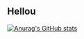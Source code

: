 ## Hellou

[![Anurag's GitHub stats](https://github-readme-stats.vercel.app/api?username=Piola-l)](https://github.com/anuraghazra/github-readme-stats)
